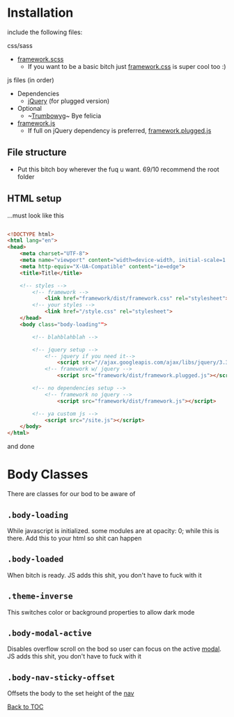 # Installation

include the following files:

css/sass

- [framework.scss](../../../scss/framework.scss)
  - If you want to be a basic bitch just [framework.css](../../../dist/framework.css) is super cool too :)

js files (in order)

- Dependencies
  - [jQuery](https://jquery.com/) (for plugged version)
- Optional
  - ~[Trumbowyg](https://alex-d.github.io/Trumbowyg/)~ Bye felicia
- [framework.js](../../../dist/framework.min.js)
  - If full on jQuery dependency is preferred, [framework.plugged.js](../../../dist/framework.plugged.js)

## File structure

- Put this bitch boy wherever the fuq u want. 69/10 recommend the root folder

## HTML setup

...must look like this

```html

<!DOCTYPE html>
<html lang="en">
<head>
	<meta charset="UTF-8">
	<meta name="viewport" content="width=device-width, initial-scale=1.0">
	<meta http-equiv="X-UA-Compatible" content="ie=edge">
	<title>Title</title>

	<!-- styles -->
		<!-- framework -->
			<link href="framework/dist/framework.css" rel="stylesheet">
		<!-- your styles -->
			<link href="/style.css" rel="stylesheet">
	</head>
	<body class="body-loading"">

		<!-- blahblahblah -->

		<!-- jquery setup -->
			<!-- jquery if you need it-->
				<script src="//ajax.googleapis.com/ajax/libs/jquery/3.3.1/jquery.min.js"></script>
			<!-- framework w/ jquery -->
				<script src="framework/dist/framework.plugged.js"></script>

		<!-- no dependencies setup -->
			<!-- framework no jquery -->
				<script src="framework/dist/framework.js"></script>

		<!-- ya custom js -->
			<script src="/site.js"></script>
	</body>
</html>


```

and done

# Body Classes

There are classes for our bod to be aware of

## **`.body-loading`**

While javascript is initialized. some modules are at opacity: 0; while this is there. Add this to your html so shit can happen

## **`.body-loaded`**

When bitch is ready. JS adds this shit, you don't have to fuck with it

## **`.theme-inverse`**

This switches color or background properties to allow dark mode

## **`.body-modal-active`**

Disables overflow scroll on the bod so user can focus on the active [modal](../components/modal.md). JS adds this shit, you don't have to fuck with it

## **`.body-nav-sticky-offset`**

Offsets the body to the set height of the [nav](../components/nav.md)

[Back to TOC](../../../readme.md)
